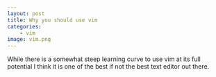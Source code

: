 ```yaml
---
layout: post
title: Why you should use vim
categories:
    - vim
image: vim.png
---
```


While there is a somewhat steep learning curve to use vim at its full potential
I think it is one of the best if not the best text editor out there.
